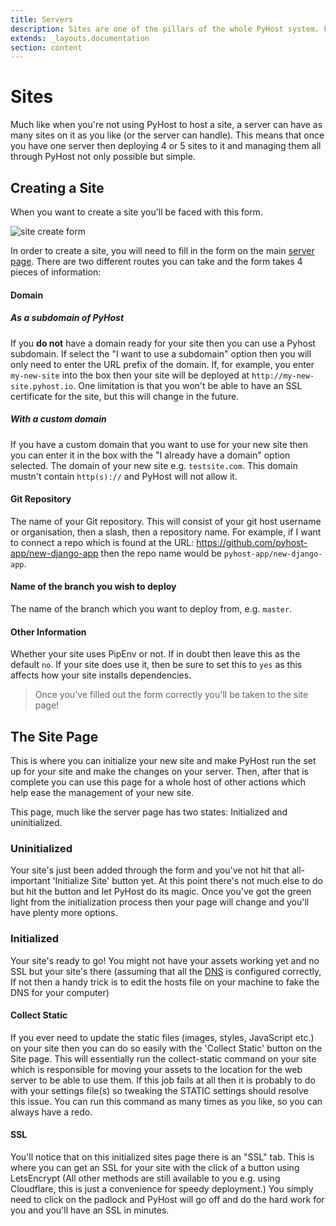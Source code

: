 ```yaml
---
title: Servers
description: Sites are one of the pillars of the whole PyHost system. Find out what you can do with them here.
extends: _layouts.documentation
section: content
---
```


# Sites

Much like when you're not using PyHost to host a site, a server can have as many sites on it as you like (or the server can handle). This means that once you have one server then deploying 4 or 5 sites to it and managing them all through PyHost not only possible but simple. 

## Creating a Site
When you want to create a site you'll be faced with this form.

![site create form](/assets/img/site-create.png)

In order to create a site, you will need to fill in the form on the main [server page](https://app.pyhost.io/servers). There are two different routes you can take and the form takes 4 pieces of information:

#### Domain

##### As a subdomain of PyHost

If you **do not** have a domain ready for your site then you can use a Pyhost subdomain. If select the "I want to use a subdomain" option then you will only need to enter the URL prefix of the domain. If, for example, you enter `my-new-site` into the box then your site will be deployed at `http://my-new-site.pyhost.io`. One limitation is that you won't be able to have an SSL certificate for the site, but this will change in the future.

##### With a custom domain

If you have a custom domain that you want to use for your new site then you can enter it in the box with the "I already have a domain" option selected. The domain of your new site e.g. `testsite.com`. This domain mustn't contain `http(s)://` and PyHost will not allow it.
   
#### Git Repository

The name of your Git repository. This will consist of your git host username or organisation, then a slash, then a repository name. For example, if I want to connect a repo which is found at the URL: https://github.com/pyhost-app/new-django-app then the repo name would be `pyhost-app/new-django-app`.
   
#### Name of the branch you wish to deploy
The name of the branch which you want to deploy from, e.g. `master`.
   
#### Other Information

Whether your site uses PipEnv or not. If in doubt then leave this as the default `no`. If your site does use it, then be sure to set this to `yes` as this affects how your site installs dependencies.

> Once you've filled out the form correctly you'll be taken to the site page!

## The Site Page
This is where you can initialize your new site and make PyHost run the set up for your site and make the changes on your server. Then, after that is complete you can use this page for a whole host of other actions which help ease the management of your new site.

This page, much like the server page has two states: Initialized and uninitialized.

### Uninitialized
Your site's just been added through the form and you've not hit that all-important 'Initialize Site' button yet. At this point there's not much else to do but hit the button and let PyHost do its magic. Once you've got the green light from the initialization process then your page will change and you'll have plenty more options.

### Initialized
Your site's ready to go! You might not have your assets working yet and no SSL but your site's there (assuming that all the [DNS](/docs/DNS) is configured correctly, If not then a handy trick is to edit the hosts file on your machine to fake the DNS for your computer)

#### Collect Static
If you ever need to update the static files (images, styles, JavaScript etc.) on your site then you can do so easily with the 'Collect Static' button on the Site page. This will essentially run the collect-static command on your site which is responsible for moving your assets to the location for the web server to be able to use them. If this job fails at all then it is probably to do with your settings file(s) so tweaking the STATIC settings should resolve this issue. You can run this command as many times as you like, so you can always have a redo.

#### SSL
You'll notice that on this initialized sites page there is an "SSL" tab. This is where you can get an SSL for your site with the click of a button using LetsEncrypt (All other methods are still available to you e.g. using Cloudflare, this is just a convenience for speedy deployment.) You simply need to click on the padlock and PyHost will go off and do the hard work for you and you'll have an SSL in minutes.

